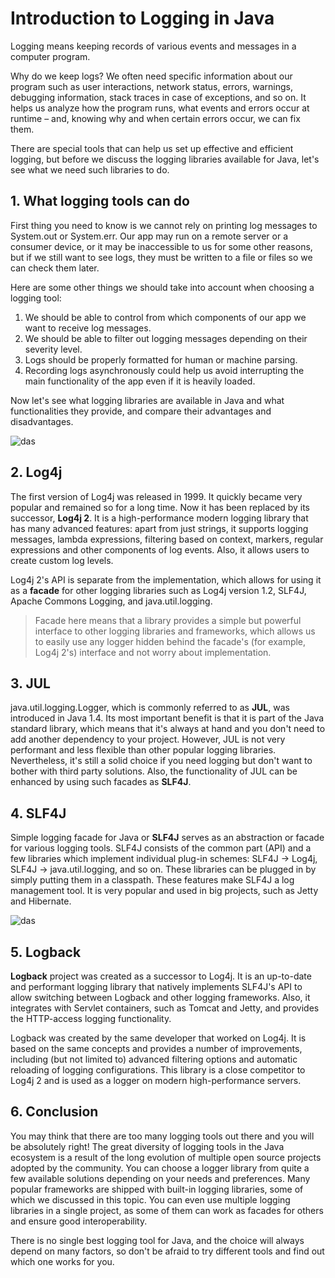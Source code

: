 # Introduction to Logging in Java

Logging means keeping records of various events and messages in a computer program.

Why do we keep logs? We often need specific information about our program such as user interactions, network status, errors, warnings, debugging information, stack traces in case of exceptions, and so on. It helps us analyze how the program runs, what events and errors occur at runtime – and, knowing why and when certain errors occur, we can fix them.

There are special tools that can help us set up effective and efficient logging, but before we discuss the logging libraries available for Java, let's see what we need such libraries to do.

## 1. What logging tools can do

First thing you need to know is we cannot rely on printing log messages to System.out or System.err. Our app may run on a remote server or a consumer device, or it may be inaccessible to us for some other reasons, but if we still want to see logs, they must be written to a file or files so we can check them later.

Here are some other things we should take into account when choosing a logging tool:

1. We should be able to control from which components of our app we want to receive log messages.
2. We should be able to filter out logging messages depending on their severity level.
3. Logs should be properly formatted for human or machine parsing.
4. Recording logs asynchronously could help us avoid interrupting the main functionality of the app even if it is heavily loaded.

Now let's see what logging libraries are available in Java and what functionalities they provide, and compare their advantages and disadvantages.

![das](https://ucarecdn.com/56784658-796c-42d1-84f9-228616629b94/)

## 2. Log4j

The first version of Log4j was released in 1999. It quickly became very popular and remained so for a long time. Now it has been replaced by its successor, **Log4j 2**. It is a high-performance modern logging library that has many advanced features: apart from just strings, it supports logging messages, lambda expressions, filtering based on context, markers, regular expressions and other components of log events. Also, it allows users to create custom log levels.

Log4j 2's API is separate from the implementation, which allows for using it as a **facade** for other logging libraries such as Log4j version 1.2, SLF4J, Apache Commons Logging, and java.util.logging.

> Facade here means that a library provides a simple but powerful interface to other logging libraries and frameworks, which allows us to easily use any logger hidden behind the facade's (for example, Log4j 2's) interface and not worry about implementation.

## 3. JUL

java.util.logging.Logger, which is commonly referred to as **JUL**, was introduced in Java 1.4. Its most important benefit is that it is part of the Java standard library, which means that it's always at hand and you don't need to add another dependency to your project. However, JUL is not very performant and less flexible than other popular logging libraries. Nevertheless, it's still a solid choice if you need logging but don't want to bother with third party solutions. Also, the functionality of JUL can be enhanced by using such facades as **SLF4J**.

## 4. SLF4J

Simple logging facade for Java or **SLF4J** serves as an abstraction or facade for various logging tools. SLF4J consists of the common part (API) and a few libraries which implement individual plug-in schemes: SLF4J -> Log4j, SLF4J -> java.util.logging, and so on. These libraries can be plugged in by simply putting them in a classpath. These features make SLF4J a log management tool. It is very popular and used in big projects, such as Jetty and Hibernate.

![das](https://ucarecdn.com/13a0cf3a-855a-4021-a22d-a4dcdcd4107a/)

## 5. Logback

**Logback** project was created as a successor to Log4j. It is an up-to-date and performant logging library that natively implements SLF4J's API to allow switching between Logback and other logging frameworks. Also, it integrates with Servlet containers, such as Tomcat and Jetty, and provides the HTTP-access logging functionality.

Logback was created by the same developer that worked on Log4j. It is based on the same concepts and provides a number of improvements, including (but not limited to) advanced filtering options and automatic reloading of logging configurations. This library is a close competitor to Log4j 2 and is used as a logger on modern high-performance servers.

## 6. Conclusion

You may think that there are too many logging tools out there and you will be absolutely right! The great diversity of logging tools in the Java ecosystem is a result of the long evolution of multiple open source projects adopted by the community. You can choose a logger library from quite a few available solutions depending on your needs and preferences. Many popular frameworks are shipped with built-in logging libraries, some of which we discussed in this topic. You can even use multiple logging libraries in a single project, as some of them can work as facades for others and ensure good interoperability.

There is no single best logging tool for Java, and the choice will always depend on many factors, so don't be afraid to try different tools and find out which one works for you.
